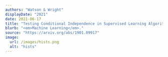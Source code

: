 ```yaml
---
authors: "Watson & Wright"
displayDate: "2021"
date: 2021-06-17
title: "Testing Conditional Independence in Supervised Learning Algorithms"
blurb: "<em>Machine Learning</em>."
source: "https://arxiv.org/abs/1901.09917"
image:
  url: /images/hists.png
  alt: "hists"
---
```

